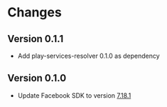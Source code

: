 # Changes

## Version 0.1.1

- Add play-services-resolver 0.1.0 as dependency

## Version 0.1.0

- Update Facebook SDK to version [7.18.1](https://github.com/facebook/facebook-sdk-for-unity/blob/sdk-version-7.18.1/CHANGELOG.md)
